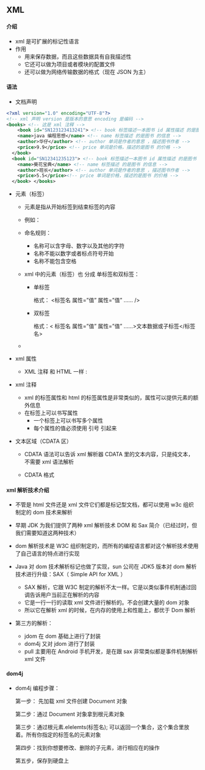 ## XML

#### 介绍

- xml 是可扩展的标记性语言
- 作用
  - 用来保存数据，而且这些数据具有自我描述性 
  - 它还可以做为项目或者模块的配置文件 
  - 还可以做为网络传输数据的格式（现在 JSON 为主）



#### 语法

- 文档声明

```xml
<?xml version="1.0" encoding="UTF-8"?> 
<!-- xml 声明 version 是版本的意思 encoding 是编码 --> 
<books> <!-- 这是 xml 注释 -->
	<book id="SN123123413241"> <!-- book 标签描述一本图书 id 属性描述 的是图书 的编号 --> 
    <name>java 编程思想</name> <!-- name 标签描述 的是图书 的信息 --> 
    <author>华仔</author> <!-- author 单词是作者的意思 ，描述图书作者 --> 
    <price>9.9</price> <!-- price 单词是价格，描述的是图书 的价格 --> 
  </book> 
  <book id="SN12341235123"> <!-- book 标签描述一本图书 id 属性描述 的是图书 的编号 --> 
    <name>葵花宝典</name> <!-- name 标签描述 的是图书 的信息 --> 
    <author>班长</author> <!-- author 单词是作者的意思 ，描述图书作者 --> 
    <price>5.5</price><!-- price 单词是价格，描述的是图书 的价格 --> 
  </book> </books>
```

- 元素（标签） 

  - 元素是指从开始标签到结束标签的内容

  - 例如：<title>java 编程思想</title> 

  - 命名规则：

    - 名称可以含字母、数字以及其他的字符
    - 名称不能以数字或者标点符号开始
    - 名称不能包含空格

  - xml 中的元素（标签）也 分成 单标签和双标签： 

    - 单标签

      格式： <标签名 属性=”值” 属性=”值” ...... /> 

    - 双标签

      格式：< 标签名 属性=”值” 属性=”值” ......>文本数据或子标签</标签名> 

  - 

- xml 属性

  - XML 注释 和 HTML 一样 : <!-- html 注释 --> 

- xml 注释 

  - xml 的标签属性和 html 的标签属性是非常类似的，属性可以提供元素的额外信息 
  - 在标签上可以书写属性
    - 一个标签上可以书写多个属性
    - 每个属性的值必须使用 引号 引起来

- 文本区域（CDATA 区）

  - CDATA 语法可以告诉 xml 解析器 CDATA 里的文本内容，只是纯文本，不需要 xml 语法解析 

  - CDATA 格式

    **<![CDATA[** 这里可以把你输入的字符原样显示，不会解析 xml **]]>**



#### **xml** **解析技术介绍** 

- 不管是 html 文件还是 xml 文件它们都是标记型文档，都可以使用 w3c 组织制定的 dom 技术来解析

- 早期 JDK 为我们提供了两种 xml 解析技术 DOM 和 Sax 简介（已经过时，但我们需要知道这两种技术）

- dom 解析技术是 W3C 组织制定的，而所有的编程语言都对这个解析技术使用了自己语言的特点进行实现 

- Java 对 dom 技术解析标记也做了实现，sun 公司在 JDK5 版本对 dom 解析技术进行升级：SAX（ Simple API for XML ） 

  - SAX 解析，它跟 W3C 制定的解析不太一样。它是以类似事件机制通过回调告诉用户当前正在解析的内容
  - 它是一行一行的读取 xml 文件进行解析的。不会创建大量的 dom 对象
  - 所以它在解析 xml 的时候，在内存的使用上和性能上，都优于 Dom 解析

- 第三方的解析： 

  - jdom 在 dom 基础上进行了封装 
  - dom4j 又对 jdom 进行了封装
  - pull 主要用在 Android 手机开发，是在跟 sax 非常类似都是事件机制解析 xml 文件



#### dom4j

- dom4j 编程步骤： 

  第一步： 先加载 xml 文件创建 Document 对象 

  第二步：通过 Document 对象拿到根元素对象 

  第三步：通过根元素.elelemts(标签名); 可以返回一个集合，这个集合里放着。所有你指定的标签名的元素对象 

  第四步：找到你想要修改、删除的子元素，进行相应在的操作 

  第五步，保存到硬盘上 

   



